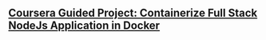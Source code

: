 ## [Coursera Guided Project: Containerize Full Stack NodeJs Application in Docker](https://www.coursera.org/projects/containerize-full-stack-nodejs-application-in-dockers)
